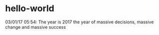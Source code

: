 # hello-world

03/01/17 05:54: The year is 2017 the year of massive decisions, massive change and massive success 
